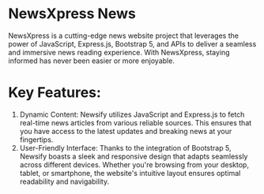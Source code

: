 # NewsXpress News
NewsXpress is a cutting-edge news website project that leverages the power of JavaScript, Express.js, Bootstrap 5, and APIs to deliver a seamless and immersive news reading experience. With NewsXpress, staying informed has never been easier or more enjoyable.
# Key Features:
1. Dynamic Content: Newsify utilizes JavaScript and Express.js to fetch real-time news articles from various reliable sources. This ensures that you have access to the latest updates and breaking news at your fingertips.
2. User-Friendly Interface: Thanks to the integration of Bootstrap 5, Newsify boasts a sleek and responsive design that adapts seamlessly across different devices. Whether you're browsing from your desktop, tablet, or smartphone, the website's intuitive layout ensures optimal readability and navigability.
